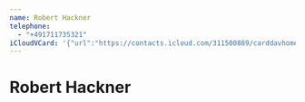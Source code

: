 ```yaml
---
name: Robert Hackner
telephone:
  - "+491711735321"
iCloudVCard: '{"url":"https://contacts.icloud.com/311500889/carddavhome/card/2C8E7391-0605-4C84-B512-AF02EE4EFF70.vcf","etag":"\"kmfha34b\"","data":"BEGIN:VCARD\r\nVERSION:3.0\r\nFN:\r\nN:Hackner;Robert;;;\r\nUID:23E363AE-DF9A-4214-94AA-A6636A736239\r\nPRODID:ez-vcard 0.9.15-fc\r\nREV:2025-04-03T22:17:03Z\r\nORG:;\r\nTEL;TYPE=CELL:+491711735321\r\nEND:VCARD"}'
---
```

# Robert Hackner